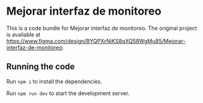 
  # Mejorar interfaz de monitoreo

  This is a code bundle for Mejorar interfaz de monitoreo. The original project is available at https://www.figma.com/design/BYQPXrNiKS8qXQ58WgMu85/Mejorar-interfaz-de-monitoreo.

  ## Running the code

  Run `npm i` to install the dependencies.

  Run `npm run dev` to start the development server.
  